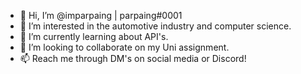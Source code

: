 - 👋 Hi, I’m @imparpaing | parpaing#0001
- 👀 I’m interested in the automotive industry and computer science.
- 🌱 I’m currently learning about API's.
- 💞️ I’m looking to collaborate on my Uni assignment.
- 📫 Reach me through DM's on social media or Discord!
  
<!---
imparpaing/imparpaing is a ✨ special ✨ repository because its `README.md` (this file) appears on your GitHub profile.
You can click the Preview link to take a look at your changes.
--->
